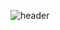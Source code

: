 ![header](https://capsule-render.vercel.app/api?type=slice&height=250&color=auto&text=HeeeeTe&fontColor=FFFFFF&stroke=200&strokeWidth=0.5&animation=twinkling)
